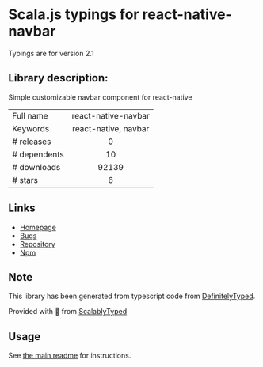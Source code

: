 
# Scala.js typings for react-native-navbar

Typings are for version 2.1

## Library description:
Simple customizable navbar component for react-native

|                    |                 |
| ------------------ | :-------------: |
| Full name          | react-native-navbar |
| Keywords           | react-native, navbar |
| # releases         | 0 |
| # dependents       | 10 |
| # downloads        | 92139 |
| # stars            | 6 |

## Links
- [Homepage](https://github.com/react-native-community/react-native-navbar)
- [Bugs](https://github.com/react-native-community/react-native-navbar/issues)
- [Repository](https://github.com/react-native-community/react-native-navbar)
- [Npm](https://www.npmjs.com/package/react-native-navbar)
    


## Note
This library has been generated from typescript code from [DefinitelyTyped](https://definitelytyped.org).

Provided with :purple_heart: from [ScalablyTyped](https://github.com/oyvindberg/ScalablyTyped)

## Usage
See [the main readme](../../readme.md) for instructions.


